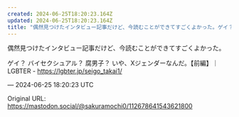 ```yaml
---
created: 2024-06-25T18:20:23.164Z
updated: 2024-06-25T18:20:23.164Z
title: "偶然見つけたインタビュー記事だけど、今読むことができてすごくよかった。ゲイ？ バ[...]"
---
```


<p>偶然見つけたインタビュー記事だけど、今読むことができてすごくよかった。</p><p>ゲイ？ バイセクシュアル？ 腐男子？ いや、Xジェンダーなんだ。【前編】｜LGBTER - <a href="https://lgbter.jp/seigo_takai1/" target="_blank" rel="nofollow noopener" translate="no"><span class="invisible">https://</span><span class="">lgbter.jp/seigo_takai1/</span><span class="invisible"></span></a></p>

&mdash; 2024-06-25 18:20:23 UTC

Original URL: https://mastodon.social/@sakuramochi0/112678641543621800
